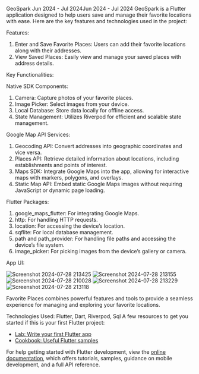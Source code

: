 GeoSpark
Jun 2024 - Jul 2024Jun 2024 - Jul 2024
GeoSpark is a Flutter application designed to help users save and manage their favorite locations with ease. Here are the key features and technologies used in the project:

Features:
 1) Enter and Save Favorite Places: Users can add their favorite locations along with their addresses.
 2) View Saved Places: Easily view and manage your saved places with address details.

Key Functionalities:

 Native SDK Components:
 1) Camera: Capture photos of your favorite places.
 2) Image Picker: Select images from your device.
 3) Local Database: Store data locally for offline access.
 4) State Management: Utilizes Riverpod for efficient and scalable state management.

 Google Map API Services:
 1) Geocoding API: Convert addresses into geographic coordinates and vice versa.
 2) Places API: Retrieve detailed information about locations, including establishments and points of 
 interest.
 3) Maps SDK: Integrate Google Maps into the app, allowing for interactive maps with markers, 
 polygons, and overlays.
 4) Static Map API: Embed static Google Maps images without requiring JavaScript or dynamic page 
 loading.

 Flutter Packages:
 1) google_maps_flutter: For integrating Google Maps.
 2) http: For handling HTTP requests.
 3) location: For accessing the device’s location.
 4) sqflite: For local database management.
 5) path and path_provider: For handling file paths and accessing the device’s file system.
 6) image_picker: For picking images from the device’s gallery or camera.

App UI:

![Screenshot 2024-07-28 213425](https://github.com/user-attachments/assets/ac2a784e-5bcb-48a8-b451-f6c205cc87dd)
![Screenshot 2024-07-28 213155](https://github.com/user-attachments/assets/63acd86c-1c90-4123-93ac-11a5684582a6)
![Screenshot 2024-07-28 210028](https://github.com/user-attachments/assets/ff2b7c88-a9af-49c6-ad3b-3956d70dc97a)
![Screenshot 2024-07-28 213229](https://github.com/user-attachments/assets/e9fbbc85-c866-41dc-89e9-d613165518ae)
![Screenshot 2024-07-28 213118](https://github.com/user-attachments/assets/f8793b10-de0d-46ea-a764-19e4b2df0713)





Favorite Places combines powerful features and tools to provide a seamless experience for managing and exploring your favorite locations.

Technologies Used: Flutter, Dart, Riverpod, Sql
A few resources to get you started if this is your first Flutter project:
- [Lab: Write your first Flutter app](https://docs.flutter.dev/get-started/codelab)
- [Cookbook: Useful Flutter samples](https://docs.flutter.dev/cookbook)

For help getting started with Flutter development, view the
[online documentation](https://docs.flutter.dev/), which offers tutorials,
samples, guidance on mobile development, and a full API reference.
